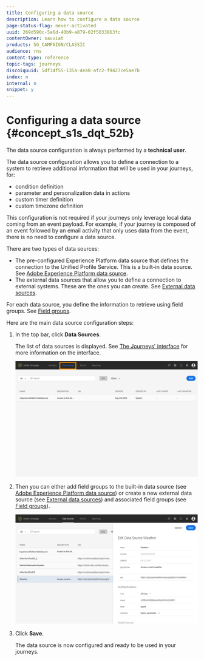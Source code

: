 ```yaml
---
title: Configuring a data source 
description: Learn how to configure a data source 
page-status-flag: never-activated
uuid: 269d590c-5a6d-40b9-a879-02f5033863fc
contentOwner: sauviat
products: SG_CAMPAIGN/CLASSIC
audience: rns
content-type: reference
topic-tags: journeys
discoiquuid: 5df34f55-135a-4ea8-afc2-f9427ce5ae7b
index: n
internal: n
snippet: y
---
```


# Configuring a data source {#concept_s1s_dqt_52b}

The data source configuration is always performed by a **technical user**.

The data source configuration allows you to define a connection to a system to retrieve additional information that will be used in your journeys, for:

* condition definition
* parameter and personalization data in actions
* custom timer definition
* custom timezone definition

This configuration is not required if your journeys only leverage local data coming from an event payload. For example, if your journey is composed of an event followed by an email activity that only uses data from the event, there is no need to configure a data source.

There are two types of data sources:

* The pre-configured Experience Platform data source that defines the connection to the Unified Profile Service. This is a built-in data source. See [Adobe Experience Platform data source](../datasource/dsplatform.md).
* The external data sources that allow you to define a connection to external systems. These are the ones you can create. See [External data sources](../datasource/dsexternal.md).

For each data source, you define the information to retrieve using field groups. See [Field groups](../datasource/dsfield.md).

Here are the main data source configuration steps:


1. In the top bar, click **Data Sources**. 

    The list of data sources is displayed. See [The Journeys' interface](../about/aboutinterface.md) for more information on the interface.

    ![](../assets/journey18.png)

1. Then you can either add field groups to the built-in data source (see [Adobe Experience Platform data source](../datasource/dsplatform.md#concept_zrb_nqt_52b)) or create a new external data source (see [External data sources](../datasource/dsexternal.md)) and associated field groups (see [Field groups](../datasource/dsfield.md)).

    ![](../assets/journey22.png)

1. Click **Save**. 

    The data source is now configured and ready to be used in your journeys.
